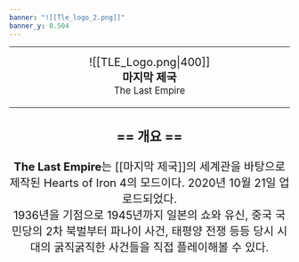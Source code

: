 ```yaml
---
banner: "![[Tle_logo_2.png]]"
banner_y: 0.504
---
```

-----



 <big><big><center> ![[TLE_Logo.png|400]]<br>**마지막 제국**<br><small>The Last Empire<small><center> <big> <big>


-----

###  == 개요 ==
**The Last Empire**는 [[마지막 제국]]의 세계관을 바탕으로 제작된 Hearts of Iron 4의 모드이다. 2020년 10월 21일 업로드되었다.  
1936년을 기점으로 1945년까지 일본의 쇼와 유신, 중국 국민당의 2차 북벌부터 파나이 사건, 태평양 전쟁 등등 당시 시대의 굵직굵직한 사건들을 직접 플레이해볼 수 있다.